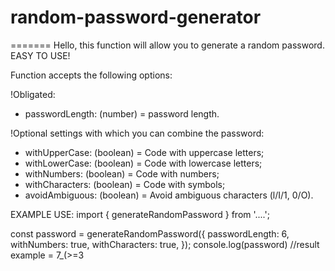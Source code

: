 # random-password-generator
=======
Hello, this function will allow you to generate a random password.
EASY TO USE!

Function accepts the following options:

!Obligated:
- passwordLength: (number) = password length.
  
!Optional settings with which you can combine the password:
- withUpperCase: (boolean) = Code with uppercase letters;
- withLowerCase: (boolean) = Code with lowercase letters;
- withNumbers: (boolean) = Code with numbers;
- withCharacters: (boolean) = Code with symbols;
- avoidAmbiguous: (boolean) = Avoid ambiguous characters (l/I/1, 0/O).

EXAMPLE USE:
import { generateRandomPassword } from '....';

const password = generateRandomPassword({
  passwordLength: 6,
  withNumbers: true,
  withCharacters: true,
});
console.log(password)
//result example = 7_(>=3

